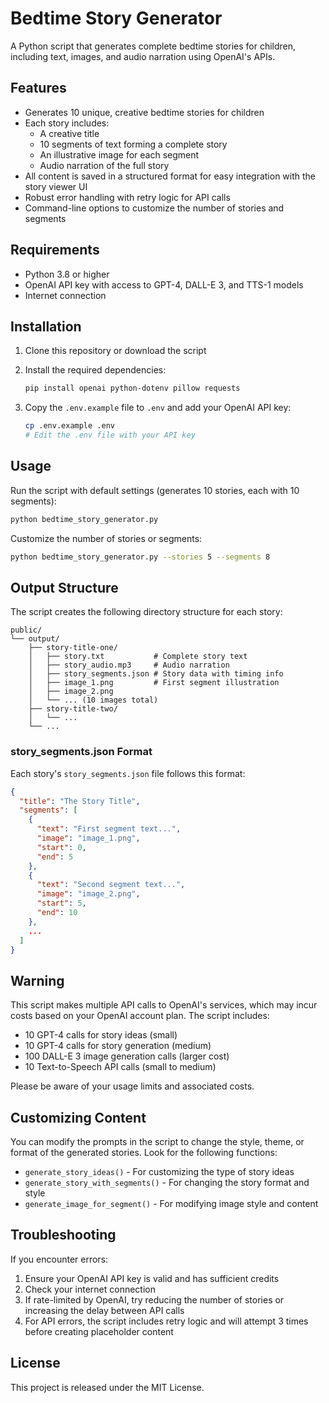 # Bedtime Story Generator

A Python script that generates complete bedtime stories for children, including text, images, and audio narration using OpenAI's APIs.

## Features

- Generates 10 unique, creative bedtime stories for children
- Each story includes:
  - A creative title
  - 10 segments of text forming a complete story
  - An illustrative image for each segment
  - Audio narration of the full story
- All content is saved in a structured format for easy integration with the story viewer UI
- Robust error handling with retry logic for API calls
- Command-line options to customize the number of stories and segments

## Requirements

- Python 3.8 or higher
- OpenAI API key with access to GPT-4, DALL-E 3, and TTS-1 models
- Internet connection

## Installation

1. Clone this repository or download the script

2. Install the required dependencies:
   ```bash
   pip install openai python-dotenv pillow requests
   ```

3. Copy the `.env.example` file to `.env` and add your OpenAI API key:
   ```bash
   cp .env.example .env
   # Edit the .env file with your API key
   ```

## Usage

Run the script with default settings (generates 10 stories, each with 10 segments):
```bash
python bedtime_story_generator.py
```

Customize the number of stories or segments:
```bash
python bedtime_story_generator.py --stories 5 --segments 8
```

## Output Structure

The script creates the following directory structure for each story:

```
public/
└── output/
    ├── story-title-one/
    │   ├── story.txt           # Complete story text
    │   ├── story_audio.mp3     # Audio narration
    │   ├── story_segments.json # Story data with timing info
    │   ├── image_1.png         # First segment illustration
    │   ├── image_2.png
    │   └── ... (10 images total)
    ├── story-title-two/
    │   └── ...
    └── ...
```

### story_segments.json Format

Each story's `story_segments.json` file follows this format:

```json
{
  "title": "The Story Title",
  "segments": [
    {
      "text": "First segment text...",
      "image": "image_1.png",
      "start": 0,
      "end": 5
    },
    {
      "text": "Second segment text...",
      "image": "image_2.png",
      "start": 5,
      "end": 10
    },
    ...
  ]
}
```

## Warning

This script makes multiple API calls to OpenAI's services, which may incur costs based on your OpenAI account plan. The script includes:
- 10 GPT-4 calls for story ideas (small)
- 10 GPT-4 calls for story generation (medium)
- 100 DALL-E 3 image generation calls (larger cost)
- 10 Text-to-Speech API calls (small to medium)

Please be aware of your usage limits and associated costs.

## Customizing Content

You can modify the prompts in the script to change the style, theme, or format of the generated stories. Look for the following functions:
- `generate_story_ideas()` - For customizing the type of story ideas
- `generate_story_with_segments()` - For changing the story format and style
- `generate_image_for_segment()` - For modifying image style and content

## Troubleshooting

If you encounter errors:

1. Ensure your OpenAI API key is valid and has sufficient credits
2. Check your internet connection
3. If rate-limited by OpenAI, try reducing the number of stories or increasing the delay between API calls
4. For API errors, the script includes retry logic and will attempt 3 times before creating placeholder content

## License

This project is released under the MIT License. 